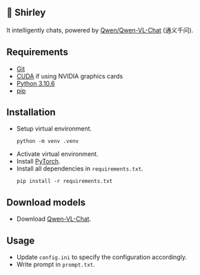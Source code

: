## 🦈 Shirley

It intelligently chats, powered by [Qwen/Qwen-VL-Chat](https://huggingface.co/Qwen/Qwen-VL-Chat) (通义千问).

## Requirements
- [Git](https://git-scm.com/)
- [CUDA](https://developer.nvidia.com/cuda-toolkit) if using NVIDIA graphics cards
- [Python 3.10.6](https://www.python.org/downloads/release/python-3106/)
- [pip](https://pypi.org/project/pip/)

## Installation

- Setup virtual environment.
  ```
  python -m venv .venv
  ```
- Activate virtual environment.
- Install [PyTorch](https://pytorch.org/get-started/locally/).
- Install all dependencies in `requirements.txt`.
  ```
  pip install -r requirements.txt
  ```

## Download models

- Download [Qwen-VL-Chat](https://huggingface.co/Qwen/Qwen-VL-Chat).

## Usage

- Update `config.ini` to specify the configuration accordingly.
- Write prompt in `prompt.txt`.
